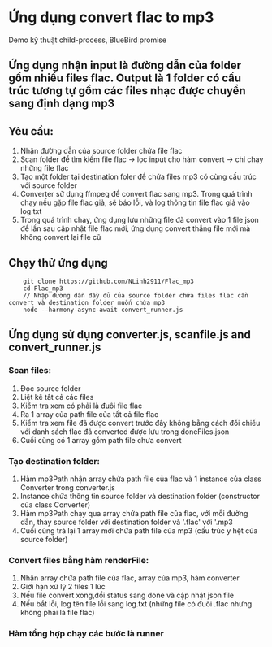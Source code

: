 # Ứng dụng convert flac to mp3

Demo kỹ thuật child-process, BlueBird promise

## Ứng dụng nhận input là đường dẫn của folder gồm nhiều files flac. Output là 1 folder có cấu trúc tương tự gồm các files nhạc được chuyển sang định dạng mp3

## Yêu cầu:
1. Nhận đường dẫn của source folder chứa file flac
2. Scan folder để tìm kiếm file flac -> lọc input cho hàm convert -> chỉ chạy những file flac
3. Tạo một folder tại destination foler để chứa files mp3 có cùng cấu trúc với source folder
4. Converter sử dụng ffmpeg để convert flac sang mp3. Trong quá trình chạy nếu gặp file flac giả, sẽ báo lỗi, và log thông tin file flac giả vào log.txt
5. Trong quá trình chạy, ứng dụng lưu những file đã convert vào 1 file json để lần sau cập nhật file flac mới, ứng dụng convert thẳng file mới mà không convert lại file cũ


## Chạy thử ứng dụng

```
    git clone https://github.com/NLinh2911/Flac_mp3
    cd Flac_mp3
    // Nhập đường dẫn đầy đủ của source folder chứa files flac cần convert và destination folder muốn chứa mp3
    node --harmony-async-await convert_runner.js
```

##

## Ứng dụng sử dụng converter.js, scanfile.js and convert_runner.js

### Scan files: 
1. Đọc source folder
2. Liệt kê tất cả các files 
3. Kiểm tra xem có phải là đuôi file flac
4. Ra 1 array của path file của tất cả file flac 
5. Kiểm tra xem file đã được convert trước đây không bằng cách đối chiếu với danh sách flac đã converted được lưu trong doneFiles.json 
6. Cuối cùng có 1 array gồm path file chưa convert 

### Tạo destination folder:
1. Hàm mp3Path nhận array chứa path file của flac và 1 instance của class Converter trong converter.js
2. Instance chứa thông tin source folder và destination folder (constructor của class Converter)
3. Hàm mp3Path chạy qua array chứa path file của flac, với mỗi đường dẫn, thay source folder với destination folder và '.flac' với '.mp3
4. Cuối cùng trả lại 1 array mới chứa path file của mp3 (cấu trúc y hệt của source folder)

### Convert files bằng hàm renderFile:
1. Nhận array chứa path file của flac, array của mp3, hàm converter 
2. Giới hạn xử lý 2 files 1 lúc
3. Nếu file convert xong,đổi status sang done và cập nhật json file
4. Nếu bắt lỗi, log tên file lỗi sang log.txt (những file có đuôi .flac nhưng không phải là file flac) 

### Hàm tổng hợp chạy các bước là runner    
